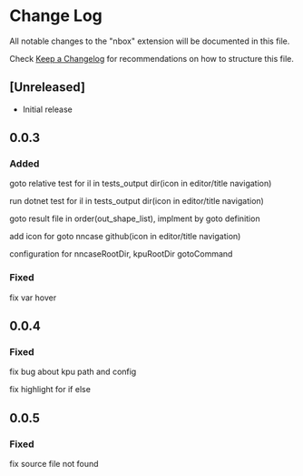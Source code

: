# Change Log

All notable changes to the "nbox" extension will be documented in this file.

Check [Keep a Changelog](http://keepachangelog.com/) for recommendations on how to structure this file.

## [Unreleased]

- Initial release

## 0.0.3

### Added

goto relative test for il in tests_output dir(icon in editor/title navigation)

run dotnet test for il in tests_output dir(icon in editor/title navigation)

goto result file in order(out_shape_list), implment by goto definition

add icon for goto nncase github(icon in editor/title navigation)

configuration for nncaseRootDir, kpuRootDir gotoCommand

### Fixed

fix var hover

## 0.0.4

### Fixed

fix bug about kpu path and config

fix highlight for if else

## 0.0.5

### Fixed

fix source file not found